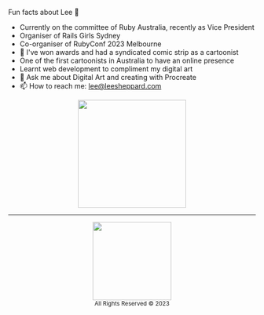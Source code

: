 Fun facts about Lee 👋

- Currently on the committee of Ruby Australia, recently as Vice President
- Organiser of Rails Girls Sydney
- Co-organiser of RubyConf 2023 Melbourne
- 🔭 I've won awards and had a syndicated comic strip as a cartoonist
- One of the first cartoonists in Australia to have an online presence
- Learnt web development to compliment my digital art
- 💬 Ask me about Digital Art and creating with Procreate
- 📫 How to reach me: lee@leesheppard.com

<p align="center">
<img src="https://res.cloudinary.com/leesheppard/image/upload/v1610525264/artwork/mandolorians.png" width="220">
</p>

------
<p align="center">
<img src="https://res.cloudinary.com/leesheppard/image/upload/v1496495524/Lee-Sheppard-Black_iv1j84.png" width="160"><br />
<small>All Rights Reserved © 2023</small>
</p>

<!-- illustrations are subject to copyright © Lee Sheppard 2021, and cannot be reproduced/used without permission -->
